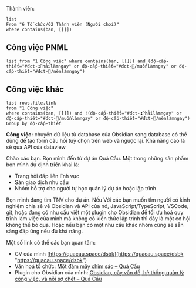 Thành viên:
```dataview
list 
From "6 Tổ chức/62 Thành viên (Người chơi)" 
where contains(ban, [[]])
```
## Công việc PNML
```dataview
list from "1 Công việc" where contains(ban, [[]]) and (độ-cấp-thiết="#đct-⏫Phảilàmngay" or độ-cấp-thiết="#đct-🔼/muốnlàmngay" or độ-cấp-thiết="#đct-🔼/nênlàmngay") 
```
## Công việc khác
```dataview
list rows.file.link
from "1 Công việc"
where contains(ban, [[]]) and !(độ-cấp-thiết="#đct-⏫Phảilàmngay" or độ-cấp-thiết="#đct-🔼/muốnlàmngay" or độ-cấp-thiết="#đct-🔼/nênlàmngay") 
Group by độ-cấp-thiết 
```


**Công việc:** chuyển dữ liệu từ database của Obsidian sang database có thể dùng để tạo form câu hỏi tuỳ chọn trên web và ngược lại. Khả năng cao là sẽ qua API của dataview 

Chào các bạn. Bọn mình đến từ dự án Quả Cầu. Một trong những sản phẩm bọn mình dự định triển khai là:
- Trang hỏi đáp liên lĩnh vực
- Sàn giao dịch nhu cầu
- Nhóm hỗ trợ cho người tự học quản lý dự án hoặc lập trình

Bọn mình đang tìm TNV cho dự án. Nếu Với các bạn muốn tìm người có kinh nghiệm chia sẻ về Obsidian và API của nó, JavaScript/TypeScript, VSCode, git, hoặc đang có nhu cầu viết một plugin cho Obsidian để tối ưu hoá quy trình làm việc của mình mà không có kiến thức lập trình thì đây là một cơ hội không thể bỏ qua. Hoặc nếu bạn có một nhu cầu khác nhóm cũng sẽ sẵn sàng đáp ứng nếu đủ khả năng. 

Một số link có thể các bạn quan tâm:
- CV của mình [https://quacau.space/dsbk](https://quacau.space/dsbk "https://quacau.space/dsbk") 
- Văn hoá tổ chức: [Một đám mây chim sáo – Quả Cầu](https://quacau.space/ddni)
- Plugin cho Obsidian của mình: [Obsidian, cây vấn đề, hệ thống quản lý công việc, và nỗi sợ chết – Quả Cầu](https://quacau.space/dgkp)